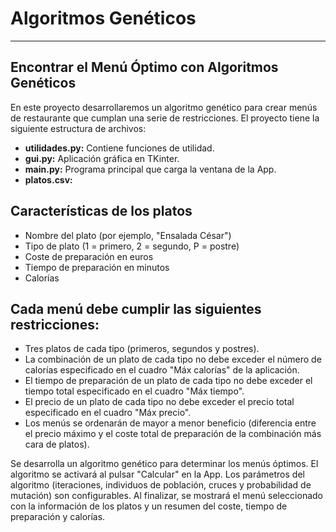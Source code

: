 # Algoritmos Genéticos
---
## Encontrar el Menú Óptimo con Algoritmos Genéticos
En este proyecto desarrollaremos un algoritmo genético para crear menús de restaurante que cumplan una serie de restricciones. El proyecto tiene la siguiente estructura de archivos:

* **utilidades.py:** Contiene funciones de utilidad.
* **gui.py:** Aplicación gráfica en TKinter.
* **main.py:** Programa principal que carga la ventana de la App.
* **platos.csv:**

## Características de los platos 
* Nombre del plato (por ejemplo, "Ensalada César")
* Tipo de plato (1 = primero, 2 = segundo, P = postre)
* Coste de preparación en euros
* Tiempo de preparación en minutos
* Calorías

## Cada menú debe cumplir las siguientes restricciones:
* Tres platos de cada tipo (primeros, segundos y postres).
* La combinación de un plato de cada tipo no debe exceder el número de calorías especificado en el cuadro "Máx calorías" de la aplicación.
* El tiempo de preparación de un plato de cada tipo no debe exceder el tiempo total especificado en el cuadro "Máx tiempo".
* El precio de un plato de cada tipo no debe exceder el precio total especificado en el cuadro "Máx precio".
* Los menús se ordenarán de mayor a menor beneficio (diferencia entre el precio máximo y el coste total de preparación de la combinación más cara de platos).

Se desarrolla un algoritmo genético para determinar los menús óptimos. El algoritmo se activará al pulsar "Calcular" en la App. Los parámetros del algoritmo (iteraciones, individuos de población, cruces y probabilidad de mutación) son configurables. Al finalizar, se mostrará el menú seleccionado con la información de los platos y un resumen del coste, tiempo de preparación y calorías.